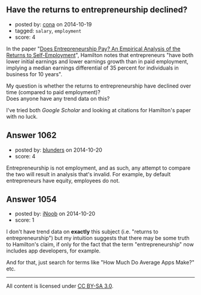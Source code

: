 ## Have the returns to entrepreneurship declined?

- posted by: [cona](https://stackexchange.com/users/4795221/cona) on 2014-10-19
- tagged: `salary`, `employment`
- score: 4

In the paper "[Does Entrepreneurship Pay? An Empirical Analysis of the Returns to Self-Employment][1]", Hamilton notes that entrepreneurs "have both lower initial earnings and lower earnings growth than in paid employment, implying a median earnings differential of 35 percent for individuals in business for 10 years". 

My question is whether the returns to entrepreneurship have declined over time (compared to paid employment)? <br />
Does anyone have any trend data on this?

I've tried both *Google Scholar* and looking at citations for Hamilton's paper with no luck.


  [1]: http://econ2.econ.iastate.edu/classes/econ520/huffman/documents/DoesEntrepreneurshipPay-AnEmpiricalAnalysisoftheReturnsofSelf-Employment.pdf


## Answer 1062

- posted by: [blunders](https://stackexchange.com/users/216182/blunders) on 2014-10-20
- score: 4

Entrepreneurship is not employment, and as such, any attempt to compare the two will result in analysis that's invalid. For example, by default entrepreneurs have equity, employees do not. 




## Answer 1054

- posted by: [iNoob](https://stackexchange.com/users/1639234/inoob) on 2014-10-20
- score: 1

I don't have trend data on **exactly** this subject (i.e. "returns to entrepreneurship") but my intuition suggests that there may be some truth to Hamilton's claim, if only for the fact that the term "entrepreneurship" now includes app developers, for example.

And for that, just search for terms like "How Much Do Average Apps Make?" etc.






---

All content is licensed under [CC BY-SA 3.0](https://creativecommons.org/licenses/by-sa/3.0/).
